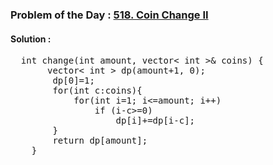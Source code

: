 ### Problem of the Day : [518. Coin Change II](https://leetcode.com/problems/coin-change-ii/)

#### Solution : 
<pre>
  int change(int amount, vector< int >& coins) {
       vector< int > dp(amount+1, 0);
        dp[0]=1;
        for(int c:coins){
            for(int i=1; i<=amount; i++)
                if (i-c>=0)
                    dp[i]+=dp[i-c];
        }
        return dp[amount]; 
    }
</pre>

